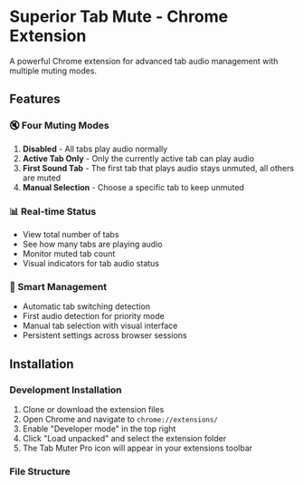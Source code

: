 # Superior Tab Mute - Chrome Extension

A powerful Chrome extension for advanced tab audio management with multiple muting modes.

## Features

### 🔇 Four Muting Modes

1. **Disabled** - All tabs play audio normally
2. **Active Tab Only** - Only the currently active tab can play audio
3. **First Sound Tab** - The first tab that plays audio stays unmuted, all others are muted
4. **Manual Selection** - Choose a specific tab to keep unmuted

### 📊 Real-time Status

- View total number of tabs
- See how many tabs are playing audio
- Monitor muted tab count
- Visual indicators for tab audio status

### 🎯 Smart Management

- Automatic tab switching detection
- First audio detection for priority mode
- Manual tab selection with visual interface
- Persistent settings across browser sessions

## Installation

### Development Installation

1. Clone or download the extension files
2. Open Chrome and navigate to `chrome://extensions/`
3. Enable "Developer mode" in the top right
4. Click "Load unpacked" and select the extension folder
5. The Tab Muter Pro icon will appear in your extensions toolbar

### File Structure

```
